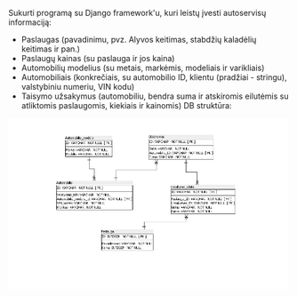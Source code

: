 Sukurti programą su Django framework'u, kuri leistų įvesti autoservisų informaciją:

* Paslaugas (pavadinimu, pvz. Alyvos keitimas, stabdžių kaladėlių keitimas ir pan.)
* Paslaugų kainas (su paslauga ir jos kaina)
* Automobilių modelius (su metais, markėmis, modeliais ir varikliais)
* Automobiliais (konkrečiais, su automobilio ID, klientu (pradžiai - stringu), valstybiniu numeriu, VIN kodu)
* Taisymo užsakymus (automobiliu, bendra suma ir atskiromis eilutėmis su atliktomis paslaugomis, kiekiais ir kainomis)
DB struktūra:

![image](https://github.com/StasysC/Python-2lvl/blob/master/Django/autoserviso%20programos%20DB%20planas%202.png)
